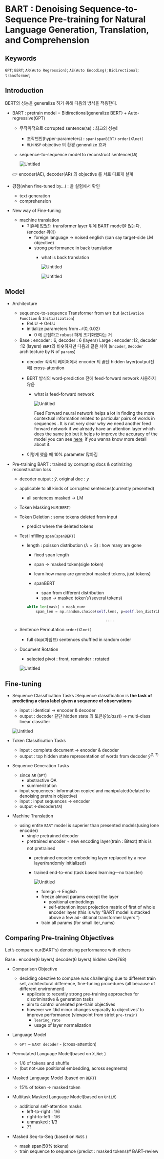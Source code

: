# BART : Denoising Sequence-to-Sequence Pre-training for Natural Language Generation, Translation, and Comprehension

## Keywords

`GPT`; `BERT`; `AR(Auto Regression)`; `AE(Auto Encoding)`; `Bidirectional`; `transformer`;

## Introduction

BERT의 성능을 generalize 하기 위해 다음의 방식을 적용한다.

- BART : pretrain model = Bidirectional(generalize BERT) + Auto-regressive(GPT)
    - 무작위적으로 corrupted sentence(`AE`) : 최고의 성능!!
        - 조작변인(hyper-parameters) : `span(spanBERT)` `order(Xlnet)`
        - `MLM` `NSP` objective 의 환경 generalize 효과
    - sequence-to-sequence model to reconstruct sentence(`AR`)
        
        ![Untitled](source/Untitled.png)
        
    
    <aside>
    👉 encoder(AE), decoder(AR) 의 objective 를 서로 다르게 설계
    
    </aside>
    
- 강점(when fine-tuned by…) : 을 실험에서 확인
    - text generation
    - comprehension
- New way of Fine-tuning
    - machine translation
        - 기존에 없었던 transformer layer 위에 BART model을 얹는다.(encoder 위에)
            - foreign language → noised english (can say target-side LM objective)
            - strong performance in back translation
                - what is back translation
                    
                    ![Untitled](source/Untitled%201.png)
                    
                    ![Untitled](source/Untitled%202.png)
                    
                

## Model

- Architecture
    - sequence-to-sequence Transformer from `GPT` but 
    (`Activation Function` & `Initialization`)
        - ReLU → GeLU
        - initialize parameters from $\mathcal{N}(0,0.02)$
            - 0 에 근접하고 robust 하게 초기화했다는 거
    - Base : encoder : 6, decoder : 6 (layers)   Large : encoder :12, decoder :12 (layers)
    `BERT`와 비슷하지만 다음과 같은 차이 
    (`Encoder`, `Decoder` architecture by N of `params`)
        - decoder 각각의 레이어에서 encoder 의 끝단 hidden layer(output전에) cross-attention
        - BERT 방식의 word-prediction 전에 feed-forward network 사용하지 않음
            - what is feed-forward network
                
                ![Untitled](source/Untitled%203.png)
                
                Feed Forward neural network helps a lot in finding the more contextual information related to particular pairs of words in sequences . It is not very clear why we need another feed forward network if we already have an attention layer which does the same job but it helps to improve the accuracy of the model you can see [here](https://youtu.be/YIEe7d7YqaU)
                 if you wanna know more detail about it.
                
        - 이렇게 했을 때 10% parameter 많아짐

- Pre-training BART : trained by corrupting docs & optimizing reconstruction loss
    - decoder output : $\hat{y}$. original doc : $y$
    - applicable to all kinds of corrupted sentences(currently presented)
        - all sentences masked → LM
    - Token Masking `MLM(BERT)`
    - Token Deletion : some tokens deleted from input
        - predict where the deleted tokens
    - Test Infilling `span(spanBERT)`
        - length : poisson distribution $(\lambda =3)$ : how many are gone
            - fixed span length
            - span → masked token(sigle token)
            - learn how many are gone(not masked tokens, just tokens)
            
            - spanBERT
                - span from different distribution
                - span → masked token’s’(several tokens)
            
            ```python
            while len(mask) < mask_num:
            	span_len = np.random.choice(self.lens, p=self.len_distrib)
            
            									....
            ```
            
    - Sentence Permutation `order(Xlnet)`
        - full stop(마침표) sentences shuffled in random order
    - Document Rotation
        - selected pivot : front, remainder : rotated
        
        ![Untitled](source/Untitled%204.png)
        

## Fine-tuning

- Sequence Classification Tasks :Sequence classification is **the task of predicting a class label given a sequence of observations**
    - input : identical → encoder & decoder
    - output : decoder 끝단 hidden state 의 토큰($\hat{y}(class)$) → multi-class linear classifier
    
    ![Untitled](source/Untitled%205.png)
    

- Token Classification Tasks
    - input : complete document → encoder & decoder
    - output : top hidden state representation of words from decoder $\hat{y}^{(1,T)}$
    
- Sequence Generation Tasks
    - since `AR` (`GPT`)
        - abstractive QA
        - summerization
    - input sequences : information copied and manipulated(related to denoising pretrain objective)
    - input : input sequences → encoder
    - output ←decoder(`AR`)
    
- Machine Translation
    - using entite `BART` model is superier than presented models(using lone encoder)
        - single pretrained decoder
        - pretrained encoder + new encoding layer(train : Bitext) ❗️this is not pretrained
            - pretrained encoder embedding layer replaced by a new layer(randomly initialized)
            - trained end-to-end (task based learning—no transfer)
                
                ![Untitled](source/Untitled%206.png)
                
                - foreign → English
                - freeze almost params except the layer
                    - positional embeddings
                    - self-attention input projection matrix of first of whole encoder layer
                    (this is why “BART model is stacked above a few ad- ditional transformer layers.”)
                - train all params (for small iter_nums)
                

## Comparing Pre-training Objectives

Let’s compare our(BART’s) denoising performance with others

Base : encoder(6 layers) decoder(6 layers) hidden size(768)

- Comparison Objective
    - deciding obective to compare was challenging due to different train set, architectural difference, fine-tuning procedures (all because of different environment)
        - applicate to recently strong pre-training approaches for discriminative & generation tasks
        - aim to control unrelated pre-train objectives
        - however we ‘did minor changes separatly to objectives’ to improve performance
        (viewpoint from strict `pre-train`)
            - $\texttt{learing\_rate}$
            - usage of layer normalization
            
- Language Model
    - `GPT` $\sim$ `BART decoder` - (cross-attention)

- Permutated Language Model(based on `XLNet` )
    - 1/6 of tokens and shuffle
    - (but not-use positional embedding, across segments)

- Masked Language Model (based on `BERT`)
    - 15% of token → masked token

- Multitask Masked Language Model(based on `UniLM`)
    - additional self-attention masks
        - left-to-right : 1/6
        - right-to-left : 1/6
        - unmasked : 1/3
        - ??

- Masked Seq-to-Seq (based on `MASS` )
    - mask span(50% tokens)
    - train sequence to sequence (predict : masked tokens)# BART-review

